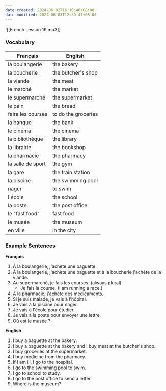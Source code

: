 ```yaml
---
date created: 2024-06-02T16:10:40+08:00
date modified: 2024-06-03T12:59:47+08:00
---
```

![[French Lesson 19.mp3]]

### Vocabulary

| **Français**      | **English**         |
| ----------------- | ------------------- |
| la boulangerie    | the bakery          |
| la boucherie      | the butcher's shop  |
| la viande         | the meat            |
| le marché         | the market          |
| le supermarché    | the supermarket     |
| le pain           | the bread           |
| faire les courses | to do the groceries |
| la banque         | the bank            |
| le cinéma         | the cinema          |
| la bibliothèque   | the library         |
| la librairie      | the bookshop        |
| la pharmacie      | the pharmacy        |
| la salle de sport | the gym             |
| la gare           | the train station   |
| la piscine        | the swimming pool   |
| nager             | to swim             |
| l'école           | the school          |
| la poste          | the post office     |
| le "fast food"    | fast food           |
| le musée          | the museum          |
| en ville          | in the city         |

### Example Sentences

**Français**

1. À la boulangerie, j'achète une baguette.
2. À la boulangerie, j'achète une baguette et à la boucherie j'achète de la viande. 
3. Au supermarché, je fais les courses. (always plural)
	- Je fais la course. (I am running a race.)
4. À la pharmacie, j'achète des médicaments.
5. Si je suis malade, je vais à l'hôpital.
6. Je vais à la piscine pour nager.
7. Je vais à l'école pour étudier.
8. Je vais à la poste pour envoyer une lettre.
9. Où est le musée ?

**English**

1. I buy a baguette at the bakery.
2. I buy a baguette at the bakery and I buy meat at the butcher's shop.
3. I buy groceries at the supermarket.
4. I buy medicine from the pharmacy.
5. If I am ill, I go to the hospital.
6. I go to the swimming pool to swim.
7. I go to school to study.
8. I go to the post office to send a letter.
9. Where is the museum?
